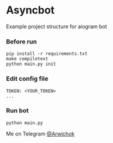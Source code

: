 # Asyncbot

Example project structure for aiogram bot


### Before run
    pip install -r requirements.txt
    make compiletext
    python main.py init

### Edit config file
    TOKEN: <YOUR_TOKEN>
    ...

### Run bot
    python main.py


Me on Telegram [@Arwichok](https://t.me/arwichok)
